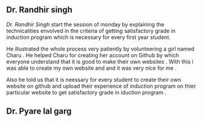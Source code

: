 ## Dr. Randhir singh 

_Dr. Randhir Singh_ start the session of monday by explaining the technicalities envolved in the criteria of getting 
satisfactory grade in induction program which is necessary for every first year student.

He illustrated the whole process very patiently by volunteering a girl named Charu . He helped Charu for creating
her account on Github by which everyone understand that it is good to make their own websites .
With this i was able to create my own website and and it was very nice for me .

Also he told us that it is neessary for every student to create their own website on github and upload their experience of induction program 
on thier particular website to get satisfactory grade in iduction program .

## Dr. Pyare lal garg 

